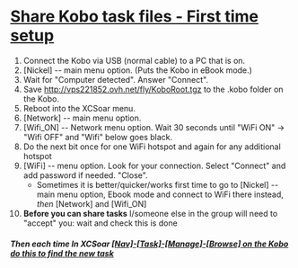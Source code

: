 # [Share Kobo task files - First time setup](./First_time.md)
1. Connect the Kobo via USB (normal cable) to a PC that is on.
2. [Nickel] -- main menu option.  (Puts the Kobo in eBook mode.)
3. Wait for "Computer detected".  Answer "Connect".
4. Save <http://vps221852.ovh.net/fly/KoboRoot.tgz> to the .kobo folder on the Kobo.  
5. Reboot into the XCSoar menu.
6. [Network] -- main menu option.  
7. [Wifi_ON] -- Network menu option. Wait 30 seconds until "WiFi ON" -> "Wifi OFF" and "Wifi" below goes black.
8. Do the next bit once for one WiFi hotspot and again for any additional hotspot
9. [WiFi] -- menu option. Look for your connection.  Select "Connect" and add password if needed.  "Close".
    - Sometimes it is better/quicker/works first time to go to [Nickel] -- main menu option, Ebook mode and connect to WiFi there instead, _then_ [Network] and [Wifi_ON]
10. **Before you can share tasks** I/someone else in the group will need to "accept" you: wait and check this is done

##### Then each time In XCSoar [\[Nav\]-\[Task\]-\[Manage\]-\[Browse\] on the Kobo do this to find the new task](./Each_time)
